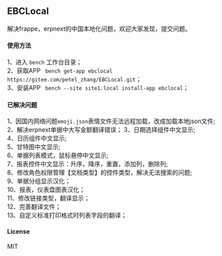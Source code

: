 ## EBCLocal

解决frappe，erpnext的中国本地化问题，欢迎大家发现，提交问题。

#### 使用方法
1、进入 `bench` 工作台目录；  
2、获取APP ` bench get-app ebclocal https://gitee.com/petel_zhang/EBCLocal.git`；  
3、安装APP ` bench --site site1.local install-app ebclocal`；  

#### 已解决问题
1、因国内网络问题`emoji.json`表情文件无法远程加载，改成加载本地json文件;
2、解决erpnext单据中大写金额翻译错误；
3、日期选择组件中文显示;  
4、日历组件中文显示;  
5、甘特图中文显示;  
6、单据列表模式，鼠标悬停中文显示;  
7、报表控件中文显示：升序，降序，重置，添加列，删除列;  
8、修改角色权限管理【文档类型】的控件类型，解决无法搜索的问题;  
9、单据分组显示汉化；  
10、报表，仪表盘图表汉化；  
11、修改链接类型，翻译显示；  
12、完善翻译文件；  
13、自定义标准打印格式时列表字段的翻译；  

#### License

MIT